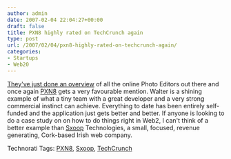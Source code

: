 ```yaml
---
author: admin
date: 2007-02-04 22:04:27+00:00
draft: false
title: PXN8 highly rated on TechCrunch again
type: post
url: /2007/02/04/pxn8-highly-rated-on-techcrunch-again/
categories:
- Startups
- Web20
---
```


[They've just done an overview](http://www.techcrunch.com/2007/02/04/online-photo-editing-overview/) of all the online Photo Editors out there and once again [PXN8](http://www.pxn8.com) gets a very favourable mention. Walter is a shining example of what a tiny team with a great developer and a very strong commercial instinct can achieve. Everything to date has been entirely self-funded and the application just gets better and better. If anyone is looking to do a case study on on how to do things right in Web2, I can't think of a better example than [Sxoop](http://www.sxoop.com) Technologies, a small, focused, revenue generating, Cork-based Irish web company.

Technorati Tags: [PXN8](http://www.technorati.com/tags/PXN8), [Sxoop](http://www.technorati.com/tags/Sxoop), [TechCrunch](http://www.technorati.com/tags/TechCrunch)

